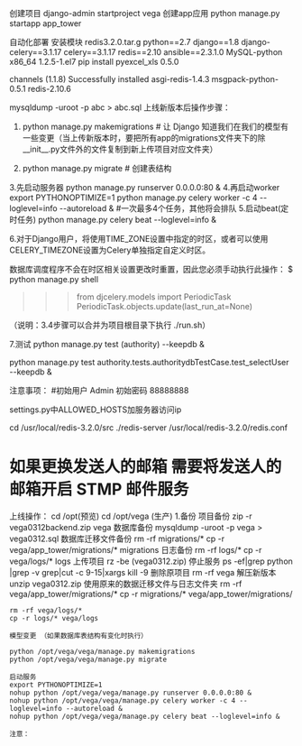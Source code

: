 创建项目       django-admin startproject vega
创建app应用    python manage.py startapp app_tower


自动化部署 安装模块
redis3.2.0.tar.g
python==2.7
django==1.8
django-celery==3.1.17
celery==3.1.17
redis==2.10
ansible==2.3.1.0
MySQL-python   x86_64   1.2.5-1.el7
pip install  pyexcel_xls   0.5.0

channels (1.1.8)
Successfully installed asgi-redis-1.4.3 msgpack-python-0.5.1 redis-2.10.6

mysqldump -uroot -p abc > abc.sql
上线新版本后操作步骤：

1.  python manage.py makemigrations   # 让 Django 知道我们在我们的模型有一些变更（当上传新版本时，要把所有app的migrations文件夹下的除__init__.py文件外的文件复制到新上传项目对应文件夹）

2. python manage.py migrate   # 创建表结构

3.先启动服务器
     python manage.py runserver 0.0.0.0:80 &
4.再启动worker
    export PYTHONOPTIMIZE=1
    python manage.py celery worker -c 4 --loglevel=info --autoreload &
    #一次最多4个任务，其他将会排队
5.启动beat(定时任务)
    python manage.py celery beat --loglevel=info &

6.对于Django用户，将使用TIME_ZONE设置中指定的时区，或者可以使用CELERY_TIMEZONE设置为Celery单独指定自定义时区。

  数据库调度程序不会在时区相关设置更改时重置，因此您必须手动执行此操作：
$ python manage.py shell
  >>> from djcelery.models import PeriodicTask
  >>> PeriodicTask.objects.update(last_run_at=None)

（说明：3.4步骤可以合并为项目根目录下执行 ./run.sh）

7.测试
  python manage.py test (authority)  --keepdb  &

python manage.py test authority.tests.authoritydbTestCase.test_selectUser --keepdb &


注意事项：
#初始用户   Admin        初始密码   88888888

settings.py中ALLOWED_HOSTS加服务器访问ip

cd /usr/local/redis-3.2.0/src
./redis-server /usr/local/redis-3.2.0/redis.conf

# 如果更换发送人的邮箱 需要将发送人的邮箱开启  STMP 邮件服务

上线操作：
cd /opt(预览)    cd /opt/vega  (生产)
1.备份
    项目备份
    zip -r vega0312backend.zip vega
    数据库备份
    mysqldump -uroot -p vega > vega0312.sql
    数据库迁移文件备份
    rm -rf migrations/*
    cp -r vega/app_tower/migrations/* migrations
    日志备份
    rm -rf logs/*
    cp -r vega/logs/* logs
    上传项目
    rz -be     (vega0312.zip)
    停止服务
    ps -ef|grep python |grep -v grep|cut -c 9-15|xargs kill -9
    删除原项目
    rm -rf vega
    解压新版本
    unzip vega0312.zip
    使用原来的数据迁移文件与日志文件夹
    rm -rf vega/app_tower/migrations/*
    cp -r migrations/* vega/app_tower/migrations/

    rm -rf vega/logs/*
    cp -r logs/* vega/logs

    模型变更 （如果数据库表结构有变化时执行）

    python /opt/vega/vega/manage.py makemigrations
    python /opt/vega/vega/manage.py migrate

    启动服务
    export PYTHONOPTIMIZE=1
    nohup python /opt/vega/vega/manage.py runserver 0.0.0.0:80 &
    nohup python /opt/vega/vega/manage.py celery worker -c 4 --loglevel=info --autoreload &
    nohup python /opt/vega/vega/manage.py celery beat --loglevel=info &

    注意：